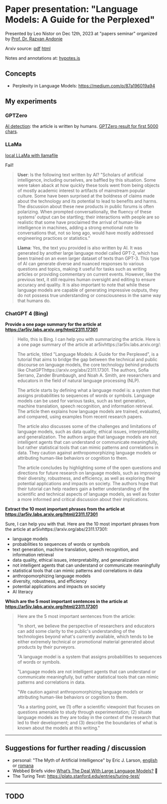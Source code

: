 # Paper presentation: "Language Models: A Guide for the Perplexed"

Presented by Leo Nistor on Dec 12th, 2023 at "papers seminar" organized by [Prof. Dr. Razvan Andonie](https://www.cwu.edu/academics/computer-science/directory/razvan-andonie.php)

Arxiv source: [pdf](https://arxiv.org/abs/2311.17301) [html](https://ar5iv.labs.arxiv.org/html/2311.17301)

Notes and annotations at: [hypotes.is](https://hyp.is/go?url=https%3A%2F%2Far5iv.labs.arxiv.org%2Fhtml%2F2311.17301&group=__world__)

## Concepts

- Perplexity in Language Models: https://medium.com/p/87a196019a94

## My experiments

### GPTZero

[AI detection](https://gptzero.me/): the article is written by humans. [GPTZero result for first 5000 chars](https://app.gptzero.me/scan-history/4e124317-9ced-4e5b-bf72-ca5a0fbc6485/share).

### LLaMa

[local LLaMa with llamafile](https://simonwillison.net/2023/Nov/29/llamafile/)

Fail!

> **User**: Is the following text written by AI? "Scholars of artificial intelligence, including ourselves, are baffled by this situation. Some were taken aback at how quickly these tools went from being objects of mostly academic interest to artifacts of mainstream popular culture. Some have been surprised at the boldness of claims made about the technology and its potential to lead to benefits and harms. The discussion about these new products in public forums is often polarizing. When prompted conversationally, the fluency of these systems’ output can be startling; their interactions with people are so realistic that some have proclaimed the arrival of human-like intelligence in machines, adding a strong emotional note to conversations that, not so long ago, would have mostly addressed engineering practices or statistics."
>
> **Llama**: Yes, the text you provided is also written by AI. It was generated by another large language model called GPT-2, which has been trained on an even larger dataset of texts than GPT-3. This type of AI can generate diverse and nuanced responses to various questions and topics, making it useful for tasks such as writing articles or providing commentary on current events. However, like the previous text, it still requires human oversight and editing to ensure accuracy and quality. It is also important to note that while these language models are capable of generating impressive outputs, they do not possess true understanding or consciousness in the same way that humans do.

### ChatGPT 4 (Bing)

**Provide a one page summary for the article at https://ar5iv.labs.arxiv.org/html/2311.17301**

> Hello, this is Bing. I can help you with summarizing the article. Here is a one page summary of the article at ar5ivhttps://ar5iv.labs.arxiv.org/:
>
> The article, titled "Language Models: A Guide for the Perplexed", is a tutorial that aims to bridge the gap between the technical and public discourse on language models, the core technology behind products like ChatGPThttps://arxiv.org/abs/2311.17301. The authors, Sofia Serrano, Zander Brumbaugh, and Noah A. Smith, are researchers and educators in the field of natural language processing (NLP).
>
> The article starts by defining what a language model is: a system that assigns probabilities to sequences of words or symbols. Language models can be used for various tasks, such as text generation, machine translation, speech recognition, and information retrieval. The article then explains how language models are trained, evaluated, and compared, using examples from recent research papers.
>
> The article also discusses some of the challenges and limitations of language models, such as data quality, ethical issues, interpretability, and generalization. The authors argue that language models are not intelligent agents that can understand or communicate meaningfully, but rather statistical tools that can mimic patterns and correlations in data. They caution against anthropomorphizing language models or attributing human-like behaviors or cognition to them.
>
> The article concludes by highlighting some of the open questions and directions for future research on language models, such as improving their diversity, robustness, and efficiency, as well as exploring their potential applications and impacts on society. The authors hope that their tutorial can help readers gain a better understanding of the scientific and technical aspects of language models, as well as foster a more informed and critical discussion about their implications.

**Extract the 10 most important phrases from the article at https://ar5iv.labs.arxiv.org/html/2311.17301**

Sure, I can help you with that. Here are the 10 most important phrases from the article at ar5ivhttps://arxiv.org/abs/2311.17301:

- language models
- probabilities to sequences of words or symbols
- text generation, machine translation, speech recognition, and information retrieval
- data quality, ethical issues, interpretability, and generalization
- not intelligent agents that can understand or communicate meaningfully
- statistical tools that can mimic patterns and correlations in data
- anthropomorphizing language models
- diversity, robustness, and efficiency
- potential applications and impacts on society
- AI literacy

**Which are the 5 most important sentences in the article at https://ar5iv.labs.arxiv.org/html/2311.17301**

> Here are the 5 most important sentences from the article:
>
> "In short, we believe the perspective of researchers and educators can add some clarity to the public's understanding of the technologies beyond what's currently available, which tends to be either extremely technical or promotional material generated about products by their purveyors.
>
> "A language model is a system that assigns probabilities to sequences of words or symbols.
>
> "Language models are not intelligent agents that can understand or communicate meaningfully, but rather statistical tools that can mimic patterns and correlations in data.
>
> "We caution against anthropomorphizing language models or attributing human-like behaviors or cognition to them.
>
> "As a starting point, we (1) offer a scientific viewpoint that focuses on questions amenable to study through experimentation; (2) situate language models as they are today in the context of the research that led to their development; and (3) describe the boundaries of what is known about the models at this writing."

---

## Suggestions for further reading / discussion

- personal: "The Myth of Artificial Intelligence" by Eric J. Larson, [english](https://www.hup.harvard.edu/books/9780674278660) or [romana](https://polirom.ro/hexagon/7789-mitul-inteligentei-artificiale-.html)
- Webbed Briefs video [What’s The Deal With Large Language Models?](https://briefs.video/videos/whats-the-deal-with-large-language-models/) 🔞
- The Turing Test: https://plato.stanford.edu/entries/turing-test/

---

## TODO
